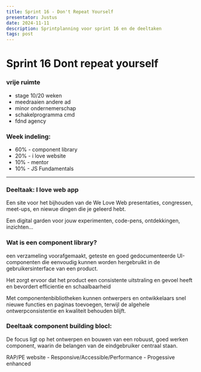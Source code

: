 ```yaml
---
title: Sprint 16 - Don't Repeat Yourself
presentator: Justus
date: 2024-11-11
description: Sprintplanning voor sprint 16 en de deeltaken
tags: post
---
```


# Sprint 16 Dont repeat yourself

### vrije ruimte

- stage 10/20 weken
- meedraaien andere ad
- minor ondernemerschap
- schakelprogramma cmd
- fdnd agency

### Week indeling:

- 60% - component library
- 20% - i love website
- 10% - mentor
- 10% - JS Fundamentals

***

### Deeltaak: I love web app

Een site voor het bijhouden van de We Love Web presentaties, congressen, meet-ups, en niewue dingen die je geleerd hebt.

Een digital garden voor jouw experimenten, code-pens, ontdekkingen, inzichten...


### Wat is een component library?

een verzameling voorafgemaakt, geteste en goed gedocumenteerde UI-componenten die eenvoudig kunnen worden hergebruikt in de gebruikersinterface van een product. 

Het zorgt ervoor dat het product een consistente uitstraling en gevoel heeft en bevordert efficientie en schaalbaarheid

Met componentenbibliotheken kunnen ontwerpers en ontwikkelaars snel nieuwe functies en paginas toevoegen, terwijl de algehele ontwerpconsistentie en kwaliteit behouden blijft.


### Deeltaak component building blocl:

De focus ligt op het ontwerpen en bouwen van een robuust, goed werken component, waarin de belangen van de eindgebruiker centraal staan.

RAP/PE website - Responsive/Accessible/Performance - Progessive enhanced




